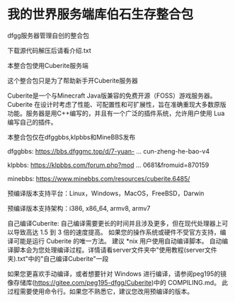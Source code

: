 # 我的世界服务端库伯石生存整合包
dfgg服务器管理自创的整合包

下载源代码解压后请看介绍.txt

本整合包使用Cuberite服务端

这个整合包只是为了帮助新手开Cuberite服务器

Cuberite是一个与Minecraft Java版兼容的免费开源（FOSS）游戏服务器。Cuberite 在设计时考虑了性能、可配置性和可扩展性，旨在准确重现大多数原版功能。服务器是用C++编写的，并且有一个广泛的插件系统，允许用户使用 Lua 编写自己的插件。

本整合包仅在dfggbbs,klpbbs和MineBBS发布

dfggbbs: https://bbs.dfggmc.top/d/7-yuan- ... cun-zheng-he-bao-v4

klpbbs: https://klpbbs.com/forum.php?mod ... 0681&fromuid=870159

minebbs: https://www.minebbs.com/resources/cuberite.6485/

预编译版本支持平台：Linux，Windows，MacOS，FreeBSD，Darwin

预编译版本支持架构：i386, x86_64, armv8, armv7

自己编译Cuberite:
自己编译需要更长的时间并且涉及更多，但在现代处理器上可以导致高达 1.5 到 3 倍的速度提高。 如果您的操作系统或硬件不受官方支持，编译可能是运行 Cuberite 的唯一方法。
建议 *nix 用户使用自动编译脚本。 自动编译脚本会为您处理编译过程。详情请看server文件夹中"使用教程(server文件夹).txt"中的"自己编译Cuberite"一段

如果您更喜欢手动编译，或者想要针对 Windows 进行编译，请参阅peg195的镜像存储库(https://gitee.com/peg195-dfgg/Cuberite)中的 COMPILING.md。
此过程需要使用命令行。如果您不熟悉它，建议您改用预编译的版本。
